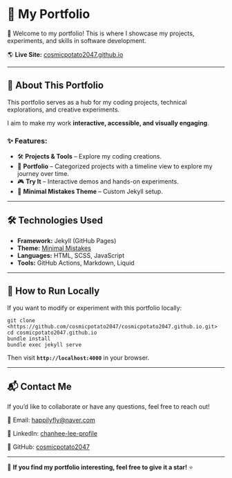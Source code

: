 # 🚀 My Portfolio

[](https://img.shields.io/badge/GitHub-Pages-blue?logo=github)

👋 Welcome to my portfolio! This is where I showcase my projects, experiments, and skills in software development.

🌎 **Live Site:** [cosmicpotato2047.github.io](https://cosmicpotato2047.github.io/)

---

## 🎨 About This Portfolio

This portfolio serves as a hub for my coding projects, technical explorations, and creative experiments.

I aim to make my work **interactive, accessible, and visually engaging**.

### ✨ Features:

- 🛠 **Projects & Tools** – Explore my coding creations.
- 📜 **Portfolio** – Categorized projects with a timeline view to explore my journey over time.
- 🎮 **Try It** – Interactive demos and hands-on experiments.
- 🚀 **Minimal Mistakes Theme** – Custom Jekyll setup.

---

## 🛠️ Technologies Used

- **Framework:** Jekyll (GitHub Pages)
- **Theme:** [Minimal Mistakes](https://github.com/mmistakes/minimal-mistakes)
- **Languages:** HTML, SCSS, JavaScript
- **Tools:** GitHub Actions, Markdown, Liquid

---

## 🚀 How to Run Locally

If you want to modify or experiment with this portfolio locally:

```
git clone <https://github.com/cosmicpotato2047/cosmicpotato2047.github.io.git>
cd cosmicpotato2047.github.io
bundle install
bundle exec jekyll serve

```

Then visit **`http://localhost:4000`** in your browser.

---

## 📬 Contact Me

If you’d like to collaborate or have any questions, feel free to reach out!

📧 Email: happilyfly@naver.com

🔗 LinkedIn: [chanhee-lee-profile](https://www.linkedin.com/in/chanhee-lee-026939355/)

🐙 GitHub: [cosmicpotato2047](https://github.com/cosmicpotato2047)

---

🌟 **If you find my portfolio interesting, feel free to give it a star!** ⭐
